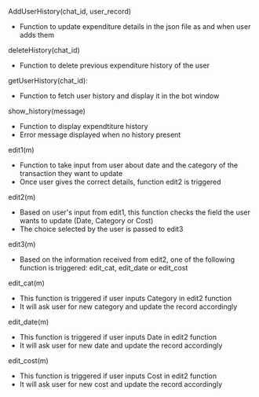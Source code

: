 AddUserHistory(chat_id, user_record)
- Function to update expenditure details in the json file as and when user adds them

deleteHistory(chat_id)
- Function to delete previous expenditure history of the user

getUserHistory(chat_id):
- Function to fetch user history and display it in the bot window

show_history(message)
- Function to display expendtiture history
- Error message displayed when no history present


edit1(m)
- Function to take input from user about date and the category of the transaction they want to update
- Once user gives the correct details, function edit2 is triggered

edit2(m) 
- Based on user's input from edit1, this function checks the field the user wants to update (Date, Category or Cost)
- The choice selected by the user is passed to edit3

edit3(m) 
- Based on the information received from edit2, one of the following function is triggered: edit_cat, edit_date or edit_cost

edit_cat(m) 
- This function is triggered if user inputs Category in edit2 function
- It will ask user for new category and update the record accordingly

edit_date(m)
- This function is triggered if user inputs Date in edit2 function
- It will ask user for new date and update the record accordingly

edit_cost(m)
- This function is triggered if user inputs Cost in edit2 function
- It will ask user for new cost and update the record accordingly
